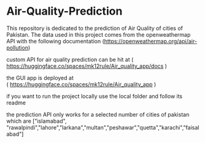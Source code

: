 # Air-Quality-Prediction
This repository is dedicated to the prediction of Air Quality of cities of Pakistan. The data used in this project comes from the openweathermap API with the following documentation (https://openweathermap.org/api/air-pollution)

custom API for air quality prediction can be hit at
( https://huggingface.co/spaces/mk12rule/Air_quality_app/docs )

the GUI app is deployed at  
( https://huggingface.co/spaces/mk12rule/Air_quality_app )

if you want to run the project locally use the local folder and follow its readme

the prediction API only works for a selected number of cities of pakistan which are 
["islamabad", "rawalpindi","lahore","larkana","multan","peshawar","quetta","karachi","faisalabad"]
